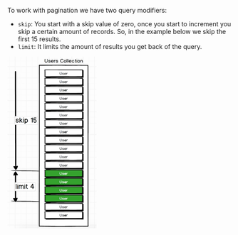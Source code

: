 To work with pagination we have two query modifiers:
- `skip`:  You start with a skip value of zero, once you start to increment you skip a certain amount of records. So, in the example below we skip the first 15 results. 
- `limit`: It limits the amount of results you get back of the query. 

<img src="images/pagination.png" width="200">

